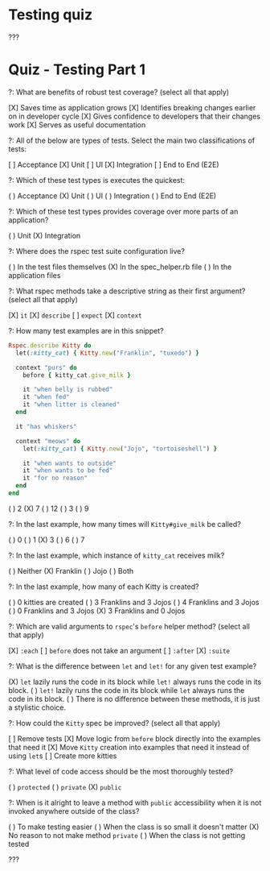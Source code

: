 # Testing quiz

???

# Quiz - Testing Part 1

?: What are benefits of robust test coverage? (select all that apply)

[X] Saves time as application grows
[X] Identifies breaking changes earlier on in developer cycle
[X] Gives confidence to developers that their changes work
[X] Serves as useful documentation

?: All of the below are types of tests. Select the main two classifications of tests:

[ ] Acceptance
[X] Unit
[ ] UI
[X] Integration
[ ] End to End (E2E)

?: Which of these test types is executes the quickest:

( ) Acceptance
(X) Unit
( ) UI
( ) Integration
( ) End to End (E2E)

?: Which of these test types provides coverage over more parts of an application?

( ) Unit
(X) Integration

?: Where does the rspec test suite configuration live?

( ) In the test files themselves
(X) In the spec_helper.rb file
( ) In the application files

?: What rspec methods take a descriptive string as their first argument? (select all that apply)

[X] `it`
[X] `describe`
[ ] `expect`
[X] `context`

?: How many test examples are in this snippet?

```ruby
Rspec.describe Kitty do
  let(:kitty_cat) { Kitty.new("Franklin", "tuxedo") }

  context "purs" do
    before { kitty_cat.give_milk }

    it "when belly is rubbed"
    it "when fed"
    it "when litter is cleaned"
  end

  it "has whiskers"

  context "meows" do
    let(:kitty_cat) { Kitty.new("Jojo", "tortoiseshell") }

    it "when wants to outside"
    it "when wants to be fed"
    it "for no reason"
  end
end
```

( ) 2
(X) 7
( ) 12
( ) 3
( ) 9

?: In the last example, how many times will `Kitty#give_milk` be called?

( ) 0
( ) 1
(X) 3
( ) 6
( ) 7

?: In the last example, which instance of `kitty_cat` receives milk?

( ) Neither
(X) Franklin
( ) Jojo
( ) Both

?: In the last example, how many of each Kitty is created?

( ) 0 kitties are created
( ) 3 Franklins and 3 Jojos
( ) 4 Franklins and 3 Jojos
( ) 0 Franklins and 3 Jojos
(X) 3 Franklins and 0 Jojos

?: Which are valid arguments to `rspec`'s `before` helper method? (select all that apply)

[X] `:each`
[ ] `before` does not take an argument
[ ] `:after`
[X] `:suite`

?: What is the difference between `let` and `let!` for any given test example?

(X) `let` lazily runs the code in its block while `let!` always runs the code in its block.
( ) `let!` lazily runs the code in its block while `let` always runs the code in its block.
( ) There is no difference between these methods, it is just a stylistic choice.

?: How could the `Kitty` spec be improved? (select all that apply)

[ ] Remove tests
[X] Move logic from `before` block directly into the examples that need it
[X] Move `Kitty` creation into examples that need it instead of using `let`s
[ ] Create more kitties

?: What level of code access should be the most thoroughly tested?

( ) `protected`
( ) `private`
(X) `public`

?: When is it alright to leave a method with `public` accessibility when it is not invoked anywhere outside of the class?

( ) To make testing easier
( ) When the class is so small it doesn't matter
(X) No reason to not make method `private`
( ) When the class is not getting tested

???

